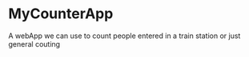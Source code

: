 # MyCounterApp
A webApp we can use to count people entered in a train station or just general couting
